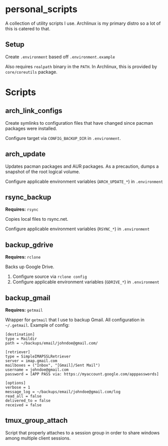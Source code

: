 # personal_scripts

A collection of utility scripts I use. Archlinux is my primary distro so a lot of this is catered to that.

## Setup
Create `.environment` based off `.environment.example`

Also requires `realpath` binary in the `PATH`. In Archlinux, this is provided by `core/coreutils` package.

# Scripts

## arch_link_configs
Create symlinks to configuration files that have changed since pacman packages were installed.

Configure target via `CONFIG_BACKUP_DIR` in `.environment`.

## arch_update
Updates pacman packages and AUR packages. As a precaution, dumps a snapshot of the root logical volume.

Configure applicable environment variables (`ARCH_UPDATE_*`) in `.environment`

## rsync_backup
**Requires:** `rsync`

Copies local files to rsync.net.

Configure applicable environment variables (`RSYNC_*`) in `.environment`

## backup_gdrive
**Requires:** `rclone`

Backs up Google Drive.

1. Configure source via `rclone config`
2. Configure applicable environment variables (`GDRIVE_*`) in `.environment`

## backup_gmail
**Requires:** `getmail`

Wrapper for `getmail` that I use to backup Gmail. All configuration in `~/.getmail`. Example of config:

```
[destination]
type = Maildir
path = ~/backups/email/johndoe@gmail.com/

[retriever]
type = SimpleIMAPSSLRetriever
server = imap.gmail.com
mailboxes = ("Inbox", "[Gmail]/Sent Mail")
username = johndoe@gmail.com
password = [APP PASS via: https://myaccount.google.com/apppasswords]

[options]
verbose = 1
message_log = ~/backups/email/johndoe@gmail.com/log
read_all = false
delivered_to = false
received = false
```
## tmux_group_attach

Script that properly attaches to a session group in order to share windows among multiple client sessions.

